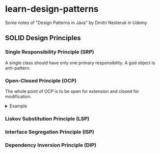 # learn-design-patterns
Some notes of "Design Patterns in Java" by Dmitri Nesteruk in Udemy

## SOLID Design Principles

### Single Responsibility Principle (SRP)
A single class should have only one primary responsibility. A god object is anti-pattern.

### Open-Closed Principle (OCP)

The whole point of OCP is to be open for extension and closed for modification.

<details>
<summary>Example</summary>
```
// Hello world
```
</details>

### Liskov Substitution Principle (LSP)
### Interface Segregation Principle (ISP)
### Dependency Inversion Principle (DIP)